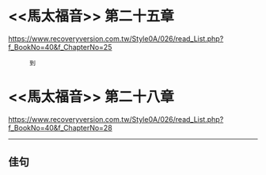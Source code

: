 # <<馬太福音>> 第二十五章
<https://www.recoveryversion.com.tw/Style0A/026/read_List.php?f_BookNo=40&f_ChapterNo=25>

          到
          
# <<馬太福音>> 第二十八章
<https://www.recoveryversion.com.tw/Style0A/026/read_List.php?f_BookNo=40&f_ChapterNo=28>

***
## 佳句
```

```

```

```

```

```

```

```
